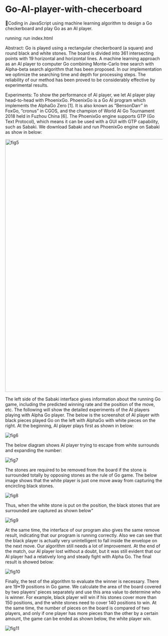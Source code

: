 # Go-AI-player-with-checerboard
Coding in JavaScript using machine learning algorithm to design a Go checkerboard and play Go as an AI player.


running: run index.html

Abstract:
Go is played using a rectangular checkerboard (a square) and round black and white stones. The board is divided into 361 intersecting points with 19 horizontal and horizontal lines. A machine learning approach as an AI player to computer Go combining Monte-Carlo tree search with Alpha-beta search algorithm that has been proposed. In our implementation we optimize the searching time and depth for processing steps. The reliability of our method has been proved to be considerably effective by experimental results.

Experiments:
To show the performance of AI player, we let AI player play head-to-head with PhoenixGo. PhoenixGo is a Go AI program which implements the AlphaGo Zero [1]. It is also known as ”BensonDarr” in FoxGo, ”cronus” in CGOS, and the champion of World AI Go Tournament 2018 held in Fuzhou China [6]. The PhoenixGo engine supports GTP (Go Text Protocol), which means it can be used with a GUI with GTP capability, such as Sabaki. We download Sabaki and run PhoenixGo engine on Sabaki as show in below:

<img width="807" alt="fig5" src="https://user-images.githubusercontent.com/60961564/171294734-004d22d4-156b-4dcb-ace9-255933de5cf1.png">

The left side of the Sabaki interface gives information about the running Go game, including the predicted winning rate and the position of the move, etc. The following will show the detailed experiments of the AI players playing with Alpha Go player. The below is the screenshot of AI player with black pieces played Go on the left with AlphaGo with white pieces on the right. At the beginning, AI player plays first as shown in below:

![fig6](https://user-images.githubusercontent.com/60961564/171298323-fbd0d15b-4645-4da3-86f7-95910df50544.png)

The below diagram shows AI player trying to escape from white surrounds and expanding the number:

![fig7](https://user-images.githubusercontent.com/60961564/171298401-74d50ed3-8e18-415b-a010-ed190b5280f0.png)

The stones are required to be removed from the board if the stone is surrounded totally by opposing stones as the rule of Go game. The below image shows that the white player is just one move away from capturing the encircling black stones.

![fig8](https://user-images.githubusercontent.com/60961564/171299228-8d518ad2-ee0d-4a23-9d55-d6ace6a4b8db.png)

Thus, when the white stone is put on the position, the black stones that are surrounded are captured as shown below"

![fig9](https://user-images.githubusercontent.com/60961564/171299396-21f1cf2b-a990-418f-8061-18a2f6b8fe58.png)

At the same time, the interface of our program also gives the same remove result, indicating that our program is running correctly. Also we can see that the black player is actually very unintelligent to fall inside the envelope on the next move. Our algorithm still needs a lot of improvement. At the end of the match, our AI player lost without a doubt, but it was still
evident that our AI player had a relatively long and steady fight with Alpha Go. The final result is showed below:

![fig10](https://user-images.githubusercontent.com/60961564/171299529-e1dcfbf6-794e-4e4f-96cb-efa59c268406.png)

Finally, the test of the algorithm to evaluate the winner is necessary. There are 19*19 positions in Go game. We calculate the area of the board covered by two players’ pieces separately and use this area value to determine who is winner. For example, black player will win if his stones cover more than 150 positions, and the white stones need to cover 140 positions to win. At the same time, the number of pieces on the board is compared of two players, and only if one player has more pieces than the other by a certain amount, the game can be ended as shown below, the white player win.

![fig11](https://user-images.githubusercontent.com/60961564/171301211-3233f00a-65e2-4641-bb80-169b3cd8a177.jpg)

